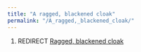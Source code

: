 ```yaml
---
title: "A ragged, blackened cloak"
permalink: "/A_ragged,_blackened_cloak/"
---
```


1.  REDIRECT [Ragged, blackened
    cloak](Ragged,_blackened_cloak "wikilink")